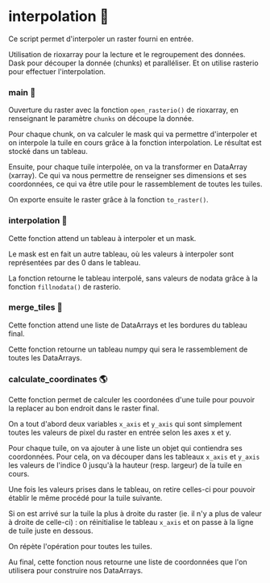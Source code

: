 # interpolation :snake:

Ce script permet d'interpoler un raster fourni en entrée.

Utilisation de rioxarray pour la lecture et le regroupement des données. Dask pour découper la donnée (chunks) et paralléliser. Et on utilise rasterio pour effectuer l'interpolation.

### main :house_with_garden:

Ouverture du raster avec la fonction `open_rasterio()` de rioxarray, en renseignant le paramètre `chunks` on découpe la donnée.

Pour chaque chunk, on va calculer le mask qui va permettre d'interpoler et on interpole la tuile en cours grâce à la fonction interpolation. Le résultat est stocké dans un tableau.

Ensuite, pour chaque tuile interpolée, on va la transformer en DataArray (xarray). Ce qui va nous permettre de renseigner ses dimensions et ses coordonnées, ce qui va être utile pour le rassemblement de toutes les tuiles.

On exporte ensuite le raster grâce à la fonction `to_raster()`.

### interpolation :triangular_flag_on_post:

Cette fonction attend un tableau à interpoler et un mask.

Le mask est en fait un autre tableau, où les valeurs à interpoler sont représentées par des 0 dans le tableau.

La fonction retourne le tableau interpolé, sans valeurs de nodata grâce à la fonction `fillnodata()` de rasterio.

### merge_tiles :arrows_counterclockwise:

Cette fonction attend une liste de DataArrays et les bordures du tableau final.

Cette fonction retourne un tableau numpy qui sera le rassemblement de toutes les DataArrays.

### calculate_coordinates :earth_americas:

Cette fonction permet de calculer les coordonées d'une tuile pour pouvoir la replacer au bon endroit dans le raster final.

On a tout d'abord deux variables `x_axis` et `y_axis` qui sont simplement toutes les valeurs de pixel du raster en entrée selon les axes x et y.

Pour chaque tuile, on va ajouter à une liste un objet qui contiendra ses coordonnées. Pour cela, on va découper dans les tableaux `x_axis` et `y_axis` les valeurs de l'indice 0 jusqu'à la hauteur (resp. largeur) de la tuile en cours.

Une fois les valeurs prises dans le tableau, on retire celles-ci pour pouvoir établir le même procédé pour la tuile suivante.

Si on est arrivé sur la tuile la plus à droite du raster (ie. il n'y a plus de valeur à droite de celle-ci) : on réinitialise le tableau `x_axis` et on passe à la ligne de tuile juste en dessous.

On répète l'opération pour toutes les tuiles.

Au final, cette fonction nous retourne une liste de coordonnées que l'on utilisera pour construire nos DataArrays.
